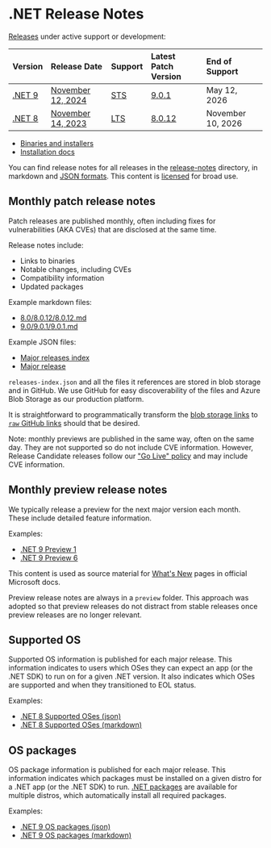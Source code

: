 # .NET Release Notes

[Releases](../releases.md) under active support or development:

|  Version  | Release Date | Support | Latest Patch Version | End of Support |
| :-- | :-- | :-- | :-- | :-- |
| [.NET 9](./9.0/README.md) | [November 12, 2024](https://devblogs.microsoft.com/dotnet/announcing-dotnet-9/) | [STS][policies] | [9.0.1][9.0.1] | May 12, 2026 |
| [.NET 8](./8.0/README.md) | [November 14, 2023](https://devblogs.microsoft.com/dotnet/announcing-dotnet-8/) | [LTS][policies] | [8.0.12][8.0.12] | November 10, 2026 |

[9.0.1]: ./9.0/9.0.1/9.0.1.md
[8.0.12]: ./8.0/8.0.12/8.0.12.md
[policies]: ../release-policies.md

* [Binaries and installers](https://dotnet.microsoft.com/download/dotnet)
* [Installation docs](https://learn.microsoft.com/dotnet/core/install/)

You can find release notes for all releases in the [release-notes](.) directory, in markdown and [JSON formats](./schemas/README.md). This content is [licensed](./license-information.md) for broad use.

## Monthly patch release notes

Patch releases are published monthly, often including fixes for vulnerabilities (AKA CVEs) that are disclosed at the same time.

Release notes include:

* Links to binaries
* Notable changes, including CVEs
* Compatibility information
* Updated packages

Example markdown files:

* [8.0/8.0.12/8.0.12.md](./8.0/8.0.12/8.0.12.md)
* [9.0/9.0.1/9.0.1.md](./9.0/9.0.1/9.0.1.md)

Example JSON files:

* [Major releases index](./releases-index.json)
* [Major release](./9.0/releases.json)

`releases-index.json` and all the files it references are stored in blob storage and in GitHub. We use GitHub for easy discoverability of the files and Azure Blob Storage as our production platform.

It is straightforward to programmatically transform the [blob storage links](https://dotnetcli.blob.core.windows.net/dotnet/release-metadata/releases-index.json) to [`raw` GitHub links](https://raw.githubusercontent.com/dotnet/core/main/release-notes/releases-index.json) should that be desired.

Note: monthly previews are published in the same way, often on the same day. They are not supported so do not include CVE information. However, Release Candidate releases follow our ["Go Live" policy](https://github.com/dotnet/core/blob/main/release-policies.md) and may include CVE information.

## Monthly preview release notes

We typically release a preview for the next major version each month. These include detailed feature information.

Examples:

* [.NET 9 Preview 1](./9.0/preview/preview1/README.md)
* [.NET 9 Preview 6](./9.0/preview/preview6/README.md)

This content is used as source material for [What's New](https://learn.microsoft.com/dotnet/core/whats-new/) pages in official Microsoft docs.

Preview release notes are always in a `preview` folder. This approach was adopted so that preview releases do not distract from stable releases once preview releases are no longer relevant.

## Supported OS

Supported OS information is published for each major release. This information indicates to users which OSes they can expect an app (or the .NET SDK) to run on for a given .NET version. It also indicates which OSes are supported and when they transitioned to EOL status.

Examples:

* [.NET 8 Supported OSes (json)](./8.0/supported-os.json)
* [.NET 8 Supported OSes (markdown)](./8.0/supported-os.md)

## OS packages

OS package information is published for each major release. This information indicates which packages must be installed on a given distro for a .NET app (or the .NET SDK) to run. [.NET packages](../linux.md) are available for multiple distros, which automatically install all required packages.

Examples:

* [.NET 9 OS packages (json)](./9.0/os-packages.json)
* [.NET 9 OS packages (markdown)](./9.0/os-packages.md)
